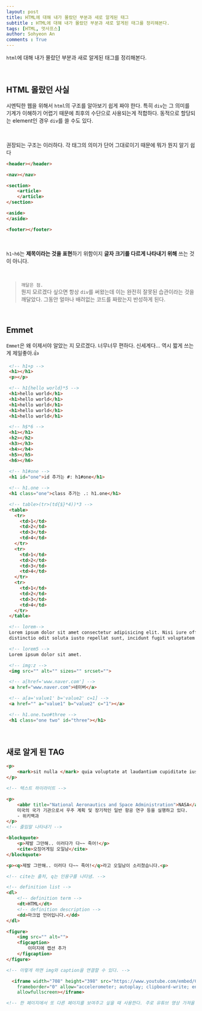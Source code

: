 ```yaml
---
layout: post
title: HTML에 대해 내가 몰랐던 부분과 새로 알게된 태그
subtitle : HTML에 대해 내가 몰랐던 부분과 새로 알게된 태그를 정리해본다.
tags: [HTML, 멋사프스]
author: Sohyeon An
comments : True
---
```


`html`에 대해 내가 몰랐던 부분과 새로 알게된 태그를 정리해본다.

<br/>

## HTML 몰랐던 사실

시멘틱한 웹을 위해서 `html`의 구조를 알아보기 쉽게 짜야 한다. 특히 `div`는 그 의미를 기계가 이해하기 어렵기 때문에 최후의 수단으로 사용되는게 적합하다. 동적으로 할당되는 element인 경우 `div`를 쓸 수도 있다. 

<br/>

권장되는 구조는 이러하다. 각 태그의 의미가 단어 그대로이기 때문에 뭐가 뭔지 알기 쉽다
```html
<header></header>

<nav></nav>

<section>
    <article>
    </article>
</section>

<aside>
</aside>

<footer></footer>
```

<br/>

`h1~h6`는 **제목이라는 것을 표현**하기 위함이지 **글자 크기를 다르게 나타내기 위해** 쓰는 것이 아니다.

<br/>

> `깨달은 점.`<br/>
뭔지 모르겠다 싶으면 항상 `div`를 써왔는데 이는 완전히 잘못된 습관이라는 것을 깨달았다. 그동안 얼마나 배려없는 코드를 짜왔는지 반성하게 된다.

<br/>

 ## Emmet
 
 `Emmet`은 왜 이제서야 알았는 지 모르겠다. 너무너무 편하다. 신세계다... 역시 짧게 쓰는게 제일좋아.👍

 ```html
  <!-- h1+p -->
  <h1></h1>
  <p></p>

  <!-- h1{hello world}*5 -->
  <h1>hello world</h1>
  <h1>hello world</h1>
  <h1>hello world</h1>
  <h1>hello world</h1>
  <h1>hello world</h1>

  <!-- h$*6 -->
  <h1></h1>
  <h2></h2>
  <h3></h3>
  <h4></h4>
  <h5></h5>
  <h6></h6>
  
  <!-- h1#one -->
  <h1 id="one">id 추가는 #: h1#one</h1>

  <!-- h1.one -->
  <h1 class="one">class 추가는 .: h1.one</h1>

  <!-- table>(tr>(td{$}*4))*3 -->
  <table>
    <tr>
      <td>1</td>
      <td>2</td>
      <td>3</td>
      <td>4</td>
    </tr>
    <tr>
      <td>1</td>
      <td>2</td>
      <td>3</td>
      <td>4</td>
    </tr>
    <tr>
      <td>1</td>
      <td>2</td>
      <td>3</td>
      <td>4</td>
    </tr>
  </table>

  <!-- lorem-->
  Lorem ipsum dolor sit amet consectetur adipisicing elit. Nisi iure officiis fugiat ea aliquam molestiae commodi
  distinctio odit soluta iusto repellat sunt, incidunt fugit voluptatem deleniti a impedit voluptatibus esse!

  <!-- lorem5 -->
  Lorem ipsum dolor sit amet.

  <!-- img:z -->
  <img src="" alt="" sizes="" srcset="">

  <!-- a[href='www.naver.com'] -->
  <a href="www.naver.com">네이버</a>

  <!-- a[a='value1' b='value2' c=1] -->
  <a href="" a="value1" b="value2" c="1"></a>

  <!-- h1.one.two#three -->
  <h1 class="one two" id="three"></h1>
 ```

<br>

## 새로 알게 된 TAG
```html
<p>
    <mark>sit nulla </mark> quia voluptate at laudantium cupiditate iusto minima tempore consequatur!
</p>

<!-- 텍스트 하이라이트 -->
```

```html
<p>
    <abbr title="National Aeronautics and Space Administration">NASA</abbr>는 
    미국의 국가 기관으로서 우주 계획 및 장기적인 일반 항공 연구 등을 실행하고 있다.
    - 위키백과
</p>
<!-- 줄임말 나타내기 -->
```

```html
<blockquote>
    <p>제발 그만해.. 이러다가 다~~ 죽어!</p>
    <cite>오징어게임 오일남</cite>
</blockquote>

<p><q>제발 그만해.. 이러다 다~~ 죽어!</q>라고 오일남이 소리쳤습니다.<p>

<!-- cite는 출처, q는 인용구를 나타냄. -->
```

```html
<!-- definition list -->
<dl>
    <!-- definition term -->
    <dt>HTML</dt>
    <!-- definition description -->
    <dd>마크업 언어입니다.</dd>
</dl>
```

```html
<figure>
	<img src="" alt="">
	<figcaption>
		이미지에 캡션 추가
	</figcaption>
</figure>

<!-- 이렇게 하면 img와 caption을 연결할 수 있다. -->
```

```html
  <iframe width="708" height="398" src="https://www.youtube.com/embed/CfPxlb8-ZQ0" title="YouTube video player"
    frameborder="0" allow="accelerometer; autoplay; clipboard-write; encrypted-media; gyroscope; picture-in-picture"
    allowfullscreen></iframe>

<!-- 한 페이지에서 또 다른 페이지를 보여주고 싶을 때 사용한다. 주로 유튜브 영상 가져올 떄 많이 사용하는 것 같다.  -->
```